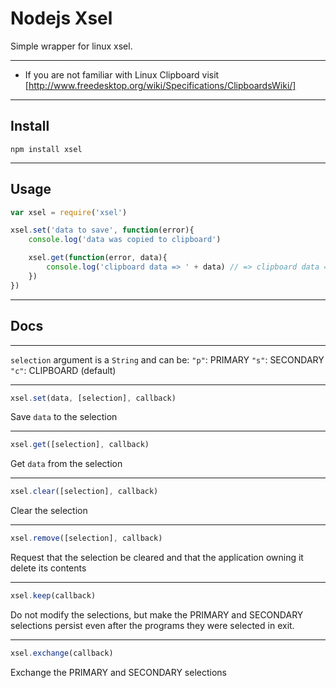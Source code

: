 Nodejs Xsel
===========

Simple wrapper for linux xsel.

---

* If you are not familiar with Linux Clipboard visit [http://www.freedesktop.org/wiki/Specifications/ClipboardsWiki/]

---

Install
-------
`npm install xsel`

---

Usage
-----
```js
var xsel = require('xsel')

xsel.set('data to save', function(error){
	console.log('data was copied to clipboard')

	xsel.get(function(error, data){
		console.log('clipboard data => ' + data) // => clipboard data => data to save
	})
})
```
---


Docs
----

---

`selection` argument is a `String` and can be:
`"p"`: PRIMARY
`"s"`: SECONDARY
`"c"`: CLIPBOARD (default)

---

```js
xsel.set(data, [selection], callback)
```
Save `data` to the selection

---

```js
xsel.get([selection], callback)
```
Get `data` from the selection

---

```js
xsel.clear([selection], callback)
```
Clear the selection

---

```js
xsel.remove([selection], callback)
```
Request that the selection be cleared and that
the application owning it delete its contents

---

```js
xsel.keep(callback)
```
Do not modify the selections, but make the PRIMARY
and SECONDARY selections persist even after the
programs they were selected in exit.

---

```js
xsel.exchange(callback)
```
Exchange the PRIMARY and SECONDARY selections